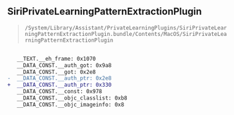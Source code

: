 ## SiriPrivateLearningPatternExtractionPlugin

> `/System/Library/Assistant/PrivateLearningPlugins/SiriPrivateLearningPatternExtractionPlugin.bundle/Contents/MacOS/SiriPrivateLearningPatternExtractionPlugin`

```diff

   __TEXT.__eh_frame: 0x1070
   __DATA_CONST.__auth_got: 0x9a8
   __DATA_CONST.__got: 0x2e8
-  __DATA_CONST.__auth_ptr: 0x2e8
+  __DATA_CONST.__auth_ptr: 0x330
   __DATA_CONST.__const: 0x978
   __DATA_CONST.__objc_classlist: 0xb8
   __DATA_CONST.__objc_imageinfo: 0x8

```

